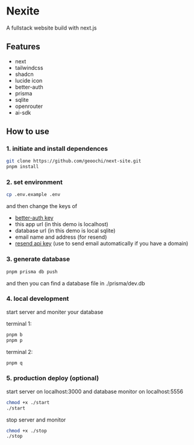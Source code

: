 # Nexite

A fullstack website build with next.js

## Features

- next
- tailwindcss
- shadcn
- lucide icon
- better-auth
- prisma
- sqlite
- openrouter
- ai-sdk

## How to use

### 1. initiate and install dependences

```sh
git clone https://github.com/geoochi/next-site.git
pnpm install
```

### 2. set environment

```sh
cp .env.example .env
```

and then change the keys of

- [better-auth key](https://www.better-auth.com/docs/installation#set-environment-variables)
- this app url (in this demo is localhost)
- database url (in this demo is local sqlite)
- email name and address (for resend)
- [resend api key](https://resend.com/api-keys) (use to send email automatically if you have a domain)

### 3. generate database

```sh
pnpm prisma db push
```

and then you can find a database file in ./prisma/dev.db

### 4. local development

start server and moniter your database

terminal 1:

```sh
pnpm b
pnpm p
```

terminal 2:

```sh
pnpm q
```

### 5. production deploy (optional)

start server on localhost:3000 and database monitor on localhost:5556

```sh
chmod +x ./start
./start
```

stop server and monitor

```sh
chmod +x ./stop
./stop
```

